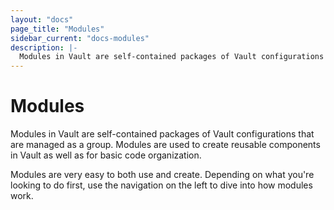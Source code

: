 ```yaml
---
layout: "docs"
page_title: "Modules"
sidebar_current: "docs-modules"
description: |-
  Modules in Vault are self-contained packages of Vault configurations that are managed as a group. Modules are used to create reusable components in Vault as well as for basic code organization.
---
```


# Modules

Modules in Vault are self-contained packages of Vault configurations
that are managed as a group. Modules are used to create reusable components
in Vault as well as for basic code organization.

Modules are very easy to both use and create. Depending on what you're
looking to do first, use the navigation on the left to dive into how
modules work.
